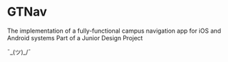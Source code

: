 # GTNav
The implementation of a fully-functional campus navigation app for iOS and Android systems
Part of a Junior Design Project

¯\_(ツ)_/¯